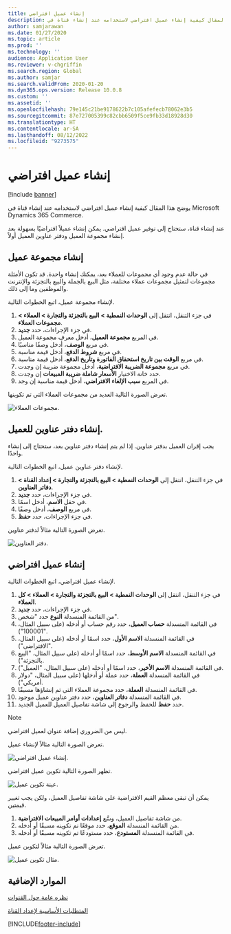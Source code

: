 ```yaml
---
title: إنشاء عميل افتراضي
description: يوضح هذا المقال كيفية إنشاء عميل افتراضي لاستخدامه عند إنشاء قناة في Microsoft Dynamics 365 Commerce.
author: samjarawan
ms.date: 01/27/2020
ms.topic: article
ms.prod: ''
ms.technology: ''
audience: Application User
ms.reviewer: v-chgriffin
ms.search.region: Global
ms.author: samjar
ms.search.validFrom: 2020-01-20
ms.dyn365.ops.version: Release 10.0.8
ms.custom: ''
ms.assetid: ''
ms.openlocfilehash: 79e145c21be9178622b7c105afefecb78062e3b5
ms.sourcegitcommit: 87e727005399c82cbb6509f5ce9fb33d18928d30
ms.translationtype: HT
ms.contentlocale: ar-SA
ms.lasthandoff: 08/12/2022
ms.locfileid: "9273575"
---
```

# <a name="create-a-default-customer"></a>إنشاء عميل افتراضي

[!include [banner](includes/banner.md)]

يوضح هذا المقال كيفية إنشاء عميل افتراضي لاستخدامه عند إنشاء قناة في Microsoft Dynamics 365 Commerce.

عند إنشاء قناة، ستحتاج إلى توفير عميل افتراضي. يمكن إنشاء عميلاً افتراضيًا بسهولة بعد إنشاء مجموعة العميل ودفتر عناوين العميل أولاً.

## <a name="create-a-customer-group"></a>إنشاء مجموعة عميل

في حالة عدم وجود أي مجموعات للعملاء بعد، يمكنك إنشاء واحدة. قد تكون الأمثلة مجموعات لتمثيل مجموعات عملاء مختلفة، مثل البيع بالجملة والبيع بالتجزئة والإنترنت والموظفين وما إلى ذلك.

لإنشاء مجموعة عميل، اتبع الخطوات التالية.

1. في جزء التنقل، انتقل إلى **الوحدات النمطية \> البيع بالتجزئة والتجارة \> العملاء \> مجموعات العملاء**.
1. في جزء الإجراءات، حدد **جديد**.
1. في المربع **مجموعة العميل**، أدخل معرف مجموعة العميل.
1. في مربع **الوصف**، أدخل وصفًا مناسبًا.
1. في مربع **شروط الدفع**، أدخل قيمة مناسبة.
1. في مربع **‏‫الوقت بين تاريخ استحقاق الفاتورة وتاريخ الدفع‬**، أدخل قيمة مناسبة.
1. في مربع **مجموعة الضريبة الافتراضية**، أدخل مجموعة ضريبة إن وجدت.
1. حدد خانة الاختيار **الأسعار شاملة ضريبة المبيعات** إن وجدت.
1. في المربع **‏‫سبب الإلغاء الافتراضي‬**، أدخل قيمة مناسبة إن وجد.

تعرض الصورة التالية العديد من مجموعات العملاء التي تم تكوينها.

![مجموعات العملاء.](media/customer-groups.png)

## <a name="create-a-customer-address-book"></a>إنشاء دفتر عناوين للعميل.

يجب إقران العميل بدفتر عناوين. إذا لم يتم إنشاء دفتر عناوين بعد، ستحتاج إلى إنشاء واحدًا.

لإنشاء دفتر عناوين عميل، اتبع الخطوات التالية.

1. في جزء التنقل، انتقل إلى **الوحدات النمطية \> البيع بالتجزئة والتجارة \> إعداد القناة \> دفاتر العناوين**.
1. في جزء الإجراءات، حدد **جديد**.
1. في حقل **الاسم**، أدخل اسمًا.
1. في مربع **الوصف**، أدخل وصفًا.
1. في جزء الإجراءات، حدد **حفظ**.

تعرض الصورة التالية مثالاً لدفتر عناوين.

![دفتر العناوين.](media/address-book.png)

## <a name="create-a-default-customer"></a>إنشاء عميل افتراضي

لإنشاء عميل افتراضي، اتبع الخطوات التالية.

1. في جزء التنقل، انتقل إلى **الوحدات النمطية \> البيع بالتجزئة والتجارة \> العملاء \> كل العملاء**.
1. في جزء الإجراءات، حدد **جديد**.
1. من القائمة المنسدلة **النوع** حدد "شخص".
1. في القائمة المنسدلة **حساب العميل**، حدد رقم حساب أو أدخله (على سبيل المثال، "100001").
1. في القائمة المنسدلة **الاسم الأول**، حدد اسمًا أو أدخله (على سبيل المثال، "الافتراضي").
1. في القائمة المنسدلة **الاسم الأوسط**، حدد اسمًا أو أدخله (على سبيل المثال، "البيع بالتجزئة").
1. في القائمة المنسدلة **الاسم الأخير**، حدد اسمًا أو أدخله (على سبيل المثال، "العميل").
1. في القائمة المنسدلة **العملة**، حدد عملة أو أدخلها (على سبيل المثال، "دولار أمريكي").
1. في القائمة المنسدلة **العملة**، حدد مجموعة العملاء التي تم إنشاؤها مسبقًا.
1. في القائمة المنسدلة **دفاتر العناوين**، حدد دفتر عناوين عميل موجود.
1. حدد **حفظ** للحفظ والرجوع إلى شاشة تفاصيل العميل للعميل الجديد.

> [!NOTE]
> ليس من الضروري إضافة عنوان لعميل افتراضي.

تعرض الصورة التالية مثالاً لإنشاء عميل.

![إنشاء عميل افتراضي.](media/default-customer-creation.png)

تظهر الصورة التالية تكوين عميل افتراضي.

![عينة تكوين عميل.](media/default-customer-configuration1.png)

يمكن أن تبقى معظم القيم الافتراضية على شاشة تفاصيل العميل، ولكن يجب تغيير قيمتين.

1. من شاشة تفاصيل العميل، وسَّع **إعدادات أوامر المبيعات الافتراضية**.
1. من القائمة المنسدلة **الموقع**، حدد موقعًا تم تكوينه مسبقًا أو أدخله.
1. في القائمة المنسدلة **المستودع**، حدد مستودعًا تم تكوينه مسبقًا أو أدخله.

تعرض الصورة التالية مثالاً لتكوين عميل.

![مثال تكوين عميل.](media/default-customer-configuration2.png)

## <a name="additional-resources"></a>الموارد الإضافية

[نظره عامة حول القنوات](channels-overview.md)

[المتطلبات الأساسية لإعداد القناة](channels-prerequisites.md)


[!INCLUDE[footer-include](../includes/footer-banner.md)]
